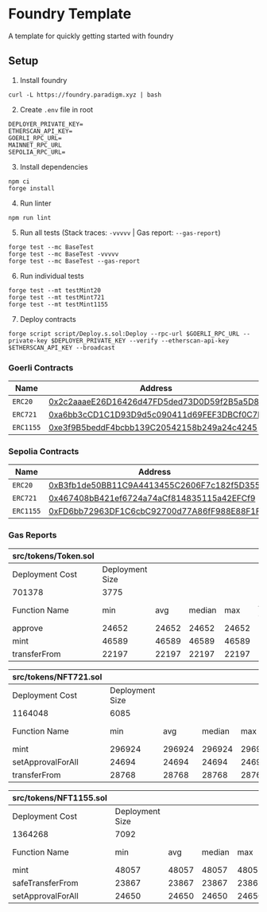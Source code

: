 # Foundry Template

A template for quickly getting started with foundry

## Setup

1. Install foundry

```
curl -L https://foundry.paradigm.xyz | bash
```

2. Create `.env` file in root

```
DEPLOYER_PRIVATE_KEY=
ETHERSCAN_API_KEY=
GOERLI_RPC_URL=
MAINNET_RPC_URL
SEPOLIA_RPC_URL=
```

3. Install dependencies

```
npm ci
forge install
```

4. Run linter

```
npm run lint
```

5. Run all tests (Stack traces: `-vvvvv` | Gas report: `--gas-report`)

```
forge test --mc BaseTest
forge test --mc BaseTest -vvvvv
forge test --mc BaseTest --gas-report
```

6. Run individual tests

```
forge test --mt testMint20
forge test --mt testMint721
forge test --mt testMint1155
```

7. Deploy contracts

```
forge script script/Deploy.s.sol:Deploy --rpc-url $GOERLI_RPC_URL --private-key $DEPLOYER_PRIVATE_KEY --verify --etherscan-api-key $ETHERSCAN_API_KEY --broadcast
```

### Goerli Contracts

| Name      | Address                                                                                                                      |
| --------- | ---------------------------------------------------------------------------------------------------------------------------- |
| `ERC20`   | [0x2c2aaaeE26D16426d47FD5ded73D0D59f2B5a5D8](https://goerli.etherscan.io/address/0x2c2aaaeE26D16426d47FD5ded73D0D59f2B5a5D8) |
| `ERC721`  | [0xa6bb3cCD1C1D93D9d5c090411d69FEF3DBCf0C7D](https://goerli.etherscan.io/address/0xa6bb3cCD1C1D93D9d5c090411d69FEF3DBCf0C7D) |
| `ERC1155` | [0xe3f9B5beddF4bcbb139C20542158b249a24c4245](https://goerli.etherscan.io/address/0xe3f9B5beddF4bcbb139C20542158b249a24c4245) |

### Sepolia Contracts

| Name      | Address                                                                                                                       |
| --------- | ----------------------------------------------------------------------------------------------------------------------------- |
| `ERC20`   | [0xB3fb1de50BB11C9A4413455C2606F7c182f5D355](https://sepolia.etherscan.io/address/0xB3fb1de50BB11C9A4413455C2606F7c182f5D355) |
| `ERC721`  | [0x467408bB421ef6724a74aCf814835115a42EFCf9](https://sepolia.etherscan.io/address/0x467408bB421ef6724a74aCf814835115a42EFCf9) |
| `ERC1155` | [0xFD6bb72963DF1C6cbC92700d77A86fF988E88F1F](https://sepolia.etherscan.io/address/0xFD6bb72963DF1C6cbC92700d77A86fF988E88F1F) |

### Gas Reports

| src/tokens/Token.sol |                 |       |        |       |         |
| -------------------- | --------------- | ----- | ------ | ----- | ------- |
| Deployment Cost      | Deployment Size |       |        |       |         |
| 701378               | 3775            |       |        |       |         |
| Function Name        | min             | avg   | median | max   | # calls |
| approve              | 24652           | 24652 | 24652  | 24652 | 2       |
| mint                 | 46589           | 46589 | 46589  | 46589 | 3       |
| transferFrom         | 22197           | 22197 | 22197  | 22197 | 1       |

| src/tokens/NFT721.sol |                 |        |        |        |         |
| --------------------- | --------------- | ------ | ------ | ------ | ------- |
| Deployment Cost       | Deployment Size |        |        |        |         |
| 1164048               | 6085            |        |        |        |         |
| Function Name         | min             | avg    | median | max    | # calls |
| mint                  | 296924          | 296924 | 296924 | 296924 | 3       |
| setApprovalForAll     | 24694           | 24694  | 24694  | 24694  | 2       |
| transferFrom          | 28768           | 28768  | 28768  | 28768  | 1       |

| src/tokens/NFT1155.sol |                 |       |        |       |         |
| ---------------------- | --------------- | ----- | ------ | ----- | ------- |
| Deployment Cost        | Deployment Size |       |        |       |         |
| 1364268                | 7092            |       |        |       |         |
| Function Name          | min             | avg   | median | max   | # calls |
| mint                   | 48057           | 48057 | 48057  | 48057 | 3       |
| safeTransferFrom       | 23867           | 23867 | 23867  | 23867 | 1       |
| setApprovalForAll      | 24650           | 24650 | 24650  | 24650 | 2       |
